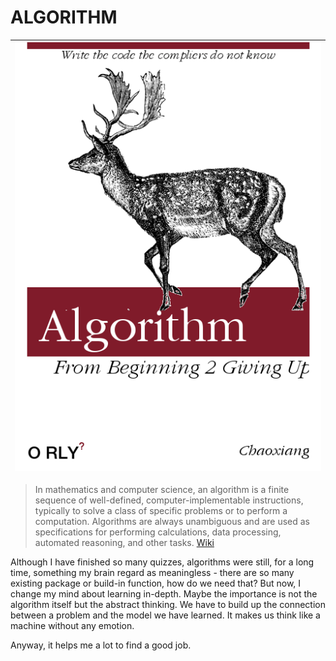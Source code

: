 # ALGORITHM

| ![Image][2] | 
|:--:| 

> In mathematics and computer science, an algorithm is a finite sequence of well-defined, computer-implementable instructions, typically to solve a class of specific problems or to perform a computation. Algorithms are always unambiguous and are used as specifications for performing calculations, data processing, automated reasoning, and other tasks. [Wiki][1]  

Although I have finished so many quizzes, algorithms were still, for a long time, something my brain regard as meaningless - there are so many existing package or build-in function, how do we need that? But now, I change my mind about learning in-depth. Maybe the importance is not the algorithm itself but the abstract thinking. We have to build up the connection between a problem and the model we have learned. It makes us think like a machine without any emotion.  

Anyway, it helps me a lot to find a good job.


[1]: https://en.wikipedia.org/wiki/Algorithm
[2]: ../.vuepress/public/assets/img/algorithmCover.png